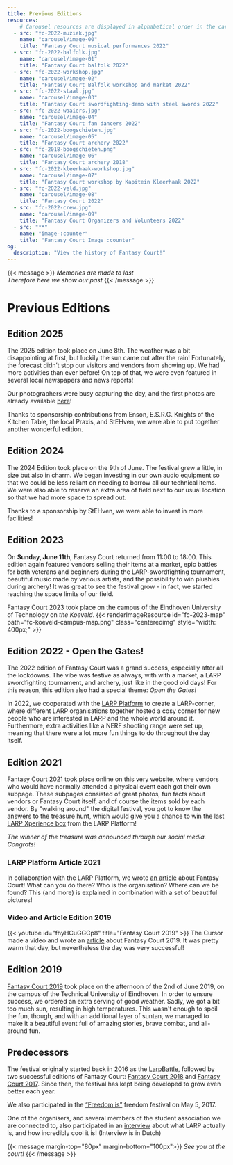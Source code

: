 ```yaml
---
title: Previous Editions
resources:
    # Carousel resources are displayed in alphabetical order in the carousel.
  - src: "fc-2022-muziek.jpg"
    name: "carousel/image-00"
    title: "Fantasy Court musical performances 2022"
  - src: "fc-2022-balfolk.jpg"
    name: "carousel/image-01"
    title: "Fantasy Court balfolk 2022"
  - src: "fc-2022-workshop.jpg"
    name: "carousel/image-02"
    title: "Fantasy Court Balfolk workshop and market 2022"
  - src: "fc-2022-staal.jpg"
    name: "carousel/image-03"
    title: "Fantasy Court swordfighting-demo with steel swords 2022"
  - src: "fc-2022-waaiers.jpg"
    name: "carousel/image-04"
    title: "Fantasy Court fan dancers 2022"
  - src: "fc-2022-boogschieten.jpg"
    name: "carousel/image-05"
    title: "Fantasy Court archery 2022"
  - src: "fc-2018-boogschieten.png"
    name: "carousel/image-06"
    title: "Fantasy Court archery 2018"
  - src: "fc-2022-kleerhaak-workshop.jpg"
    name: "carousel/image-07"
    title: "Fantasy Court workshop by Kapitein Kleerhaak 2022"
  - src: "fc-2022-veld.jpg"
    name: "carousel/image-08"
    title: "Fantasy Court 2022"
  - src: "fc-2022-crew.jpg"
    name: "carousel/image-09"
    title: "Fantasy Court Organizers and Volunteers 2022"
  - src: "**"
    name: "image-:counter"
    title: "Fantasy Court Image :counter"
og:
  description: "View the history of Fantasy Court!"
---
```


{{< message >}}
_Memories are made to last_ \
_Therefore here we show our past_
{{< /message >}}

# Previous Editions
## Edition 2025
The 2025 edition took place on June 8th. The weather was a bit disappointing at first, but luckily the sun came out after the rain! Fortunately, the forecast didn’t stop our visitors and vendors from showing up. We had more activities than ever before! On top of that, we were even featured in several local newspapers and news reports!

Our photographers were busy capturing the day, and the first photos are already available [here](https://1drv.ms/f/c/8be01703fcb02090/Eoa24LJNwnZGvCPHjpUlQT4Bv0L4w7tO-YY4qfg-oxV90g?e=WnLXAJ)!

Thanks to sponsorship contributions from Enson, E.S.R.G. Knights of the Kitchen Table, the local Praxis, and StEHven, we were able to put together another wonderful edition.


## Edition 2024

The 2024 Edition took place on the 9th of June. The festival grew a little, in size but also in charm. We began investing in our own audio equipment so that we could be less reliant on needing to borrow all our technical items. We were also able to reserve an extra area of field next to our usual location so that we had more space to spread out.

Thanks to a sponsorship by StEHven, we were able to invest in more facilities!


## Edition 2023

On **Sunday, June 11th**, Fantasy Court returned from 11:00 to 18:00. This edition again featured vendors selling their items at a market, epic battles for both veterans and beginners during the LARP-swordfighting tournament, beautiful music made by various artists, and the possibility to win plushies during archery! It was great to see the festival grow - in fact, we started reaching the space limits of our field.



Fantasy Court 2023 took place on the campus of the Eindhoven University of Technology on *the Koeveld*.
{{< renderImageResource id="fc-2023-map" path="fc-koeveld-campus-map.png" class="centeredimg" style="width: 400px;" >}}

## Edition 2022 - Open the Gates!
The 2022 edition of Fantasy Court was a grand success, especially after all the lockdowns. The vibe was festive as always, with with a market, a LARP swordfighting tournament, and archery, just like in the good old days! For this reason, this edition also had a special theme: *Open the Gates!*

In 2022, we cooperated with the [LARP Platform](https://www.larp-platform.nl) to create a LARP-corner, where different LARP organisations together hosted a cosy corner for new people who are interested in LARP and the whole world around it. Furthermore, extra activities like a NERF shooting range were set up, meaning that there were a lot more fun things to do throughout the day itself.

## Edition 2021
Fantasy Court 2021 took place online on this very website, where vendors who would have normally attended a physical event each got their own subpage. These subpages consisted of great photos, fun facts about vendors or Fantasy Court itself, and of course the items sold by each vendor. By "walking around" the digital festival, you got to know the answers to the treasure hunt, which would give you a chance to win the last [LARP Xperience box](https://www.larp-platform.nl/merch/xperiencebox-2021/) from the LARP Platform!

*The winner of the treasure was announced through our social media. Congrats!*

### LARP Platform Article 2021
In collaboration with the LARP Platform, we wrote [an article](https://www.larp-platform.nl/informatie/fantasy-court-liefde-voor-larp/) about Fantasy Court! What can you do there? Who is the organisation? Where can we be found? This (and more) is explained in combination with a set of beautiful pictures!

### Video and Article Edition 2019
{{< youtube id="fhyHCuGGCp8" title="Fantasy Court 2019" >}}
The Cursor made a video and wrote an [article](https://www.cursor.tue.nl/en/news/2019/juni/week-1/its-not-the-size-of-the-sword-that-matters-my-boy/) about Fantasy Court 2019. It was pretty warm that day, but nevertheless the day was very successful!

## Edition 2019
[Fantasy Court 2019](https://www.facebook.com/events/2583251595022623/) took place on the afternoon of the 2nd of June 2019, on the campus of the Technical University of Eindhoven. In order to ensure success, we ordered an extra serving of good weather. Sadly, we got a bit too much sun, resulting in high temperatures. This wasn't enough to spoil the fun, though, and with an additional layer of suntan, we managed to make it a beautiful event full of amazing stories, brave combat, and all-around fun.

## Predecessors

The festival originally started back in 2016 as the [LarpBattle,](https://www.facebook.com/events/564866377026074/) followed by two successful editions of Fantasy Court: [Fantasy Court 2018](https://www.facebook.com/events/121539801858080/) and [Fantasy Court 2017](https://www.facebook.com/events/795289227288793/").
Since then, the festival has kept being developed to grow even better each year.

We also participated in the [“Freedom is”](http://agendastrijp.nl/evenement/freedom-is-bevrijdingsfestival-eindhoven/) freedom festival on May 5, 2017.

One of the organisers, and several members of the student association we are connected to, also participated in an [interview](https://www.ed.nl/eindhoven/eindje-mee-met-dide-vonk-3-3-larpers~a611d2be/) about what LARP actually is, and how incredibly cool it is! (Interview is in Dutch)


{{< message margin-top="80px" margin-bottom="100px">}}
_See you at the court!_
{{< /message >}}

